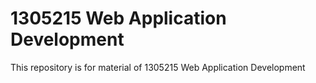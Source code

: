 1305215 Web Application Development
========================================
This repository is for material of 1305215 Web Application Development
